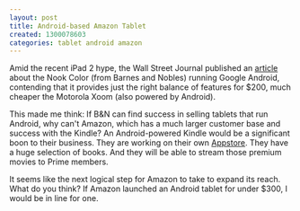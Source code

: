 ```yaml
---
layout: post
title: Android-based Amazon Tablet
created: 1300078603
categories: tablet android amazon
---
```

Amid the recent iPad 2 hype, the Wall Street Journal published an <a href="http://online.wsj.com/article/SB10001424052748703662804576188901890884360.html">article</a> about the Nook Color (from Barnes and Nobles) running Google Android, contending that it provides just the right balance of features for $200, much cheaper the Motorola Xoom (also powered by Android).

This made me think: If B&N can find success in selling tablets that run Android, why can't Amazon, which has a much larger customer base and success with the Kindle? An Android-powered Kindle would be a significant boon to their business. They are working on their own <a href="http://www.engadget.com/2011/03/01/amazon-appstore-for-android-launching-this-month/">Appstore</a>. They have a huge selection of books. And they will be able to stream those premium movies to Prime members. 

It seems like the next logical step for Amazon to take to expand its reach. What do you think? If Amazon launched an Android tablet for under $300, I would be in line for one.

